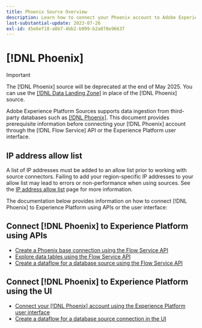 ```yaml
---
title: Phoenix Source Overview
description: Learn how to connect your Phoenix account to Adobe Experience Platform using APIs or the user interface.
last-substantial-update: 2023-07-26
exl-id: 45e6ef18-a0b7-4bb2-b099-b2a878e96637
---
```

# [!DNL Phoenix]

>[!IMPORTANT]
>
>The [!DNL Phoenix] source will be deprecated at the end of May 2025. You can use the [[!DNL Data Landing Zone]](../cloud-storage/data-landing-zone.md) in place of the [!DNL Phoenix] source.

Adobe Experience Platform Sources supports data ingestion from third-party databases such as [[!DNL Phoenix]](https://phoenix.apache.org/index.html). This document provides prerequisite information before connecting your [!DNL Phoenix] account through the [!DNL Flow Service] API or the Experience Platform user interface.

## IP address allow list

A list of IP addresses must be added to an allow list prior to working with source connectors. Failing to add your region-specific IP addresses to your allow list may lead to errors or non-performance when using sources. See the [IP address allow list](../../ip-address-allow-list.md) page for more information.

The documentation below provides information on how to connect [!DNL Phoenix] to Experience Platform using APIs or the user interface:

## Connect [!DNL Phoenix] to Experience Platform using APIs

* [Create a Phoenix base connection using the Flow Service API](../../tutorials/api/create/databases/phoenix.md)
* [Explore data tables using the Flow Service API](../../tutorials/api/explore/tabular.md)
* [Create a dataflow for a database source using the Flow Service API](../../tutorials/api/collect/database-nosql.md)

## Connect [!DNL Phoenix] to Experience Platform using the UI

* [Connect your [!DNL Phoenix] account using the Experience Platform user interface](../../tutorials/ui/create/databases/phoenix.md)
* [Create a dataflow for a database source connection in the UI](../../tutorials/ui/dataflow/databases.md)
